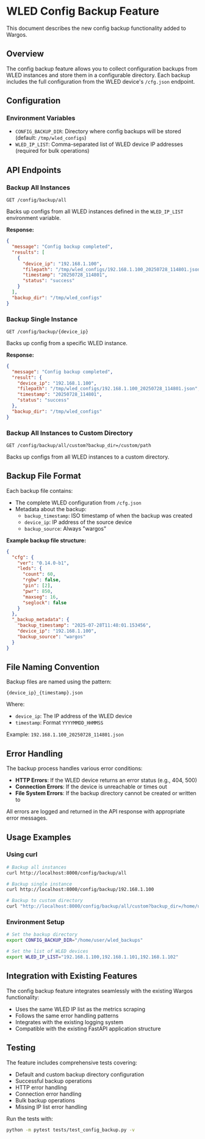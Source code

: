 # WLED Config Backup Feature

This document describes the new config backup functionality added to Wargos.

## Overview

The config backup feature allows you to collect configuration backups from WLED instances and store them in a configurable directory. Each backup includes the full configuration from the WLED device's `/cfg.json` endpoint.

## Configuration

### Environment Variables

- `CONFIG_BACKUP_DIR`: Directory where config backups will be stored (default: `/tmp/wled_configs`)
- `WLED_IP_LIST`: Comma-separated list of WLED device IP addresses (required for bulk operations)

## API Endpoints

### Backup All Instances

```
GET /config/backup/all
```

Backs up configs from all WLED instances defined in the `WLED_IP_LIST` environment variable.

**Response:**

```json
{
  "message": "Config backup completed",
  "results": [
    {
      "device_ip": "192.168.1.100",
      "filepath": "/tmp/wled_configs/192.168.1.100_20250728_114801.json",
      "timestamp": "20250728_114801",
      "status": "success"
    }
  ],
  "backup_dir": "/tmp/wled_configs"
}
```

### Backup Single Instance

```
GET /config/backup/{device_ip}
```

Backs up config from a specific WLED instance.

**Response:**

```json
{
  "message": "Config backup completed",
  "result": {
    "device_ip": "192.168.1.100",
    "filepath": "/tmp/wled_configs/192.168.1.100_20250728_114801.json",
    "timestamp": "20250728_114801",
    "status": "success"
  },
  "backup_dir": "/tmp/wled_configs"
}
```

### Backup All Instances to Custom Directory

```
GET /config/backup/all/custom?backup_dir=/custom/path
```

Backs up configs from all WLED instances to a custom directory.

## Backup File Format

Each backup file contains:

- The complete WLED configuration from `/cfg.json`
- Metadata about the backup:
  - `backup_timestamp`: ISO timestamp of when the backup was created
  - `device_ip`: IP address of the source device
  - `backup_source`: Always "wargos"

**Example backup file structure:**

```json
{
  "cfg": {
    "ver": "0.14.0-b1",
    "leds": {
      "count": 60,
      "rgbw": false,
      "pin": [2],
      "pwr": 850,
      "maxseg": 16,
      "seglock": false
    }
  },
  "_backup_metadata": {
    "backup_timestamp": "2025-07-28T11:48:01.153456",
    "device_ip": "192.168.1.100",
    "backup_source": "wargos"
  }
}
```

## File Naming Convention

Backup files are named using the pattern:

```
{device_ip}_{timestamp}.json
```

Where:

- `device_ip`: The IP address of the WLED device
- `timestamp`: Format `YYYYMMDD_HHMMSS`

Example: `192.168.1.100_20250728_114801.json`

## Error Handling

The backup process handles various error conditions:

- **HTTP Errors**: If the WLED device returns an error status (e.g., 404, 500)
- **Connection Errors**: If the device is unreachable or times out
- **File System Errors**: If the backup directory cannot be created or written to

All errors are logged and returned in the API response with appropriate error messages.

## Usage Examples

### Using curl

```bash
# Backup all instances
curl http://localhost:8000/config/backup/all

# Backup single instance
curl http://localhost:8000/config/backup/192.168.1.100

# Backup to custom directory
curl "http://localhost:8000/config/backup/all/custom?backup_dir=/home/user/wled_backups"
```

### Environment Setup

```bash
# Set the backup directory
export CONFIG_BACKUP_DIR="/home/user/wled_backups"

# Set the list of WLED devices
export WLED_IP_LIST="192.168.1.100,192.168.1.101,192.168.1.102"
```

## Integration with Existing Features

The config backup feature integrates seamlessly with the existing Wargos functionality:

- Uses the same WLED IP list as the metrics scraping
- Follows the same error handling patterns
- Integrates with the existing logging system
- Compatible with the existing FastAPI application structure

## Testing

The feature includes comprehensive tests covering:

- Default and custom backup directory configuration
- Successful backup operations
- HTTP error handling
- Connection error handling
- Bulk backup operations
- Missing IP list error handling

Run the tests with:

```bash
python -m pytest tests/test_config_backup.py -v
```
